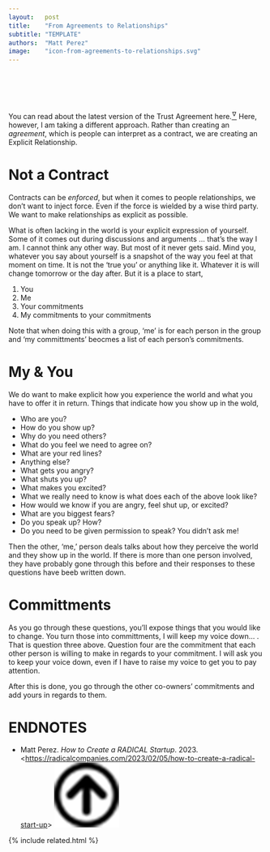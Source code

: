 ```yaml
---
layout:   post
title:    "From Agreements to Relationships"
subtitle: "TEMPLATE"
authors:  "Matt Perez"
image:    "icon-from-agreements-to-relationships.svg"
---
```


<div style="display:none;">
 <p>Contracts can be <em>enforced</em>, but when it comes to people relationships, we don&rsquo;t want to inject force. We want to make relationships as explicit as possible.</p>
</div>

<h1>&nbsp;</h1>
 <p>You can read about the latest version of the Trust Agreement here.<a href="#en01"><sup id="bm01">&hairsp;&nabla;&hairsp;</sup></a> Here, however, I am taking a different approach. Rather than creating an <em>agreement</em>, which is people can interpret as a contract, we are creating an Explicit Relationship.</p>

<h1>Not a Contract</h1>
 <p>Contracts can be <em>enforced</em>, but when it comes to people relationships, we don&rsquo;t want to inject force. Even if the force is wielded by a wise third party. We want to make relationships as explicit as possible.</p>
 <p>What is often lacking in the world is your explicit expression of yourself. Some of it comes out during discussions and arguments <span class="_quotespan">&hellip; that&rsquo;s the way I am. I cannot think any other way</span>. But most of it never gets said. Mind you, whatever you say about yourself is a snapshot of the way you feel at that moment on time. It is not the &lsquo;true you&rsquo; or anything like it. Whatever it is will change tomorrow or the day after. But it is a place to start,</p>
  <ol>
   <li>You</li>
   <li>Me</li>
   <li>Your commitments</li>
   <li>My commitments to your commitments</li>
  </ol>
 <p>Note that when doing this with a group, &lsquo;me&rsquo; is for each person in the group and &lsquo;my committments&rsquo; beocmes a list of each person&rsquo;s commitments.</p>

<h1>My & You</h1>
 <p>We do want to make explicit how you experience the world and what you have to offer it in return. Things that indicate how you show up in the wold,</p>
 <ul>
  <li>Who are you?</li>
  <li>How do you show up?</li>
  <li>Why do you need others?</li>
  <li>What do you feel we need to agree on?</li>
  <li>What are your red lines?</li>
  <li>Anything else?</li>
  <li>What gets you angry?</li>
  <li>What shuts you up?</li>
  <li>What makes you excited?</li>
  <li>What we really need to know is what does each of the above look like?</li>
  <li>How would we know if you are angry, feel shut up, or excited?</li>
  <li>What are you biggest fears?</li>
  <li>Do you speak up? How?</li>
  <li>Do you need to be given permission to speak? <span class="_quotespan">You didn&rsquo;t ask me!</span></li>
 </ul>
 <p>Then the other, &lsquo;me,&rsquo; person deals talks about how they perceive the world and they show up in the world. If there is more than one person involved, they have probably gone through this before and their responses to these questions have beeb written down.</p>

<h1>Committments</h1>
 <p>As you go through these questions, you&rsquo;ll expose things that you would like to change. You turn those into committments, <span class="_quotespan">I will keep my voice down&hellip; .</span> That is question three above. Question four are the commitment that each other person is willing to make in regards to your commitment. <span class="_quotespan">I will ask you to keep your voice down, even if I have to raise my voice to get you to pay attention.</span></p>
 <p>After this is done, you go through the other co-owners&rsquo; commitments and add yours in regards to them.</p>
 
<h1 class="_section">ENDNOTES</h1>
 <ul>
  <li id="en01">
   <p class="_list-item">
    Matt Perez.
    <em>How to Create a RADICAL Startup</em>.
    2023.
    &lt;<a href="https://radicalcompanies.com/2023/02/05/how-to-create-a-radical-start-up" target="_blank">https://radicalcompanies.com/2023/02/05/how-to-create-a-radical-start-up</a>&gt;
    <a class="_uparrow" href="#bm01"><img src="/assets/img/arrow-up-icon.png"></a>
   </p>
  </li>
 </ul>

{% include related.html %}
